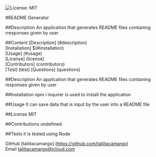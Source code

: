 
  ![License: MIT](https://img.shields.io/badge/License-MIT-blue.svg)

  #README Generator


  ##Description 
  An application that generates README files contianing rresponses given by user


  ##Content
  [Description] (#description)
  <br>
  [Installation] $(#installation)
  <br>
  [Usage] (#usage)
  <br>
  [License] (license)
  <br>
  [Contributors] (contributors)
  <br>
  [Test] (test)
  [Questions] (questions)


  ##Description 
  An application that generates README files contianing responses given by user

  ##Installation
  npm i inquirer is used to install the application
  
  ##Usage 
  It can save data that is input by the user into a README file

  ##License
  MIT

  ##Contributions
  undefined

  ##Tests
  it is tested using Node

  GitHub
  [taliitacamargo] (https://github.com/taliitacamargo)
  <br>
  Email
  taliitacamargo@icloud.com
  
